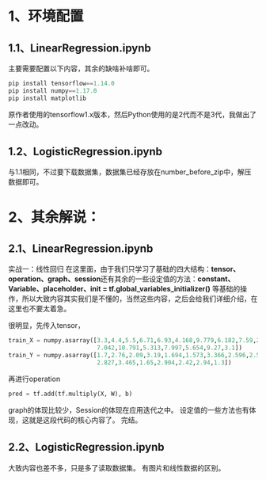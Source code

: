 # 1、环境配置
## 1.1、LinearRegression.ipynb
主要需要配置以下内容，其余的缺啥补啥即可。
```python
pip install tensorflow==1.14.0
pip install numpy==1.17.0
pip install matplotlib
```
原作者使用的tensorflow1.x版本，然后Python使用的是2代而不是3代，我做出了一点改动。

## 1.2、LogisticRegression.ipynb
与1.1相同，不过要下载数据集，数据集已经存放在number_before_zip中，解压数据即可。

# 2、其余解说：
## 2.1、LinearRegression.ipynb
实战一：线性回归
在这里面，由于我们只学习了基础的四大结构：**tensor、operation、graph、session**还有其余的一些设定值的方法：**constant、Variable、placeholder、init = tf.global_variables_initializer()** 等基础的操作，所以大致内容其实我们是不懂的，当然这些内容，之后会给我们详细介绍，在这里也不要太着急。

很明显，先传入tensor，
```python
train_X = numpy.asarray([3.3,4.4,5.5,6.71,6.93,4.168,9.779,6.182,7.59,2.167,
                         7.042,10.791,5.313,7.997,5.654,9.27,3.1])
train_Y = numpy.asarray([1.7,2.76,2.09,3.19,1.694,1.573,3.366,2.596,2.53,1.221,
                         2.827,3.465,1.65,2.904,2.42,2.94,1.3])
```
再进行operation
```python
pred = tf.add(tf.multiply(X, W), b)
```
graph的体现比较少，Session的体现在应用迭代之中。
设定值的一些方法也有体现，这就是这段代码的核心内容了。
完结。

## 2.2、LogisticRegression.ipynb
大致内容也差不多，只是多了读取数据集。
有图片和线性数据的区别。
